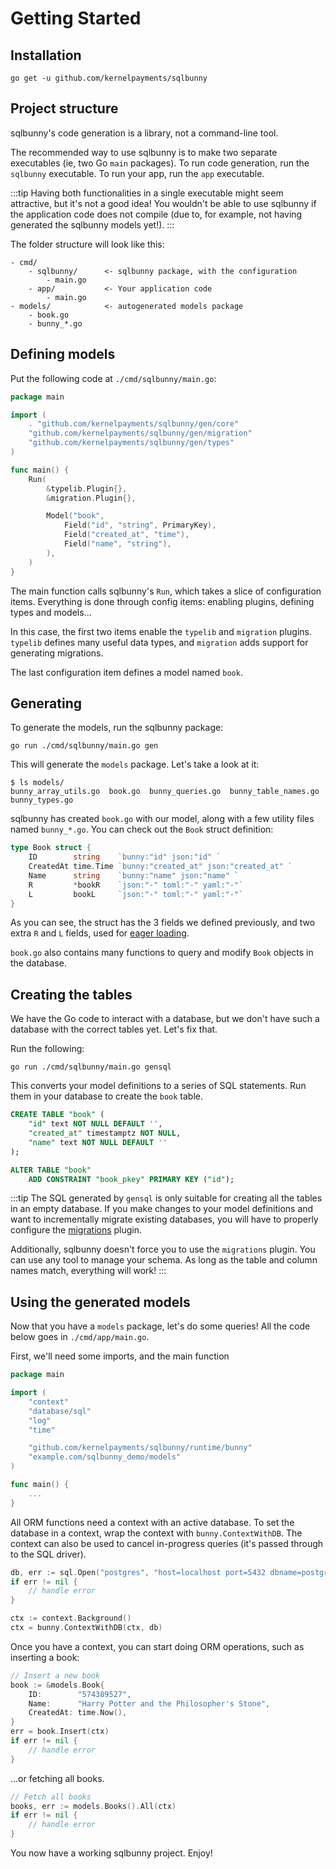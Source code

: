 # Getting Started

## Installation

```
go get -u github.com/kernelpayments/sqlbunny
```
## Project structure

sqlbunny's code generation is a library, not a command-line tool.

The recommended way to use sqlbunny is to make two separate executables (ie, two Go `main` packages). To run code generation, run the `sqlbunny` executable. To run your app, run the `app` executable.

:::tip
Having both functionalities in a single executable might seem attractive, but it's not a good 
idea! You wouldn't be able to use sqlbunny if the application
code does not compile (due to, for example, not having generated the sqlbunny models yet!).
:::

The folder structure will look like this:

```
- cmd/
    - sqlbunny/      <- sqlbunny package, with the configuration
        - main.go
    - app/           <- Your application code
        - main.go
- models/            <- autogenerated models package
    - book.go        
    - bunny_*.go
```

## Defining models

Put the following code at `./cmd/sqlbunny/main.go`:

```go
package main

import (
	. "github.com/kernelpayments/sqlbunny/gen/core"
	"github.com/kernelpayments/sqlbunny/gen/migration"
	"github.com/kernelpayments/sqlbunny/gen/types"
)

func main() {
	Run(
		&typelib.Plugin{},
		&migration.Plugin{},

		Model("book",
			Field("id", "string", PrimaryKey),
			Field("created_at", "time"),
			Field("name", "string"),
		),
	)
}
```

The main function calls sqlbunny's `Run`, which takes a slice of configuration items. Everything is done through config items: enabling plugins, defining types and models...

In this case, the first two items enable the `typelib` and `migration` plugins. `typelib` defines many useful data types, and `migration` adds support for generating migrations.

The last configuration item defines a model named `book`.

## Generating

To generate the models, run the sqlbunny package:

```
go run ./cmd/sqlbunny/main.go gen
```

This will generate the `models` package. Let's take a look at it:
```
$ ls models/
bunny_array_utils.go  book.go  bunny_queries.go  bunny_table_names.go  bunny_types.go
```

sqlbunny has created `book.go` with our model, along with a few utility files named `bunny_*.go`. You can check out the `Book` struct definition:

```go
type Book struct {
	ID        string    `bunny:"id" json:"id" `
	CreatedAt time.Time `bunny:"created_at" json:"created_at" `
	Name      string    `bunny:"name" json:"name" `
	R         *bookR    `json:"-" toml:"-" yaml:"-"`
	L         bookL     `json:"-" toml:"-" yaml:"-"`
}
```

As you can see, the struct has the 3 fields we defined previously, and two extra `R` and `L` fields, used for [eager loading](TODO).

`book.go` also contains many functions to query and modify `Book` objects in the database.

## Creating the tables

We have the Go code to interact with a database, but we don't have such a database with the correct tables yet. Let's fix that.

Run the following:
```
go run ./cmd/sqlbunny/main.go gensql
```

This converts your model definitions to a series of SQL statements. Run them in your database to create the `book` table.

```sql
CREATE TABLE "book" (
    "id" text NOT NULL DEFAULT '',
    "created_at" timestamptz NOT NULL,
    "name" text NOT NULL DEFAULT ''
);

ALTER TABLE "book"
    ADD CONSTRAINT "book_pkey" PRIMARY KEY ("id");
```

:::tip
The SQL generated by `gensql` is only suitable for creating all the tables in an empty database. If you make changes to your model
definitions and want to incrementally migrate existing databases, you will have to properly configure the [migrations](TODO) plugin.

Additionally, sqlbunny doesn't force you to use the `migrations` plugin. You can use any tool to manage your schema. As long as the table and column names match, everything will work!
:::

## Using the generated models

Now that you have a `models` package, let's do some queries! All the code below goes in `./cmd/app/main.go`.

First, we'll need some imports, and the main function

```go
package main

import (
	"context"
	"database/sql"
	"log"
	"time"

	"github.com/kernelpayments/sqlbunny/runtime/bunny"
	"example.com/sqlbunny_demo/models"
)

func main() {
    ...
}
```

All ORM functions need a context with an active database. To set the database in a context, wrap the context with `bunny.ContextWithDB`. The context can also be used to cancel in-progress queries (it's passed through to the SQL driver).

```go
db, err := sql.Open("postgres", "host=localhost port=5432 dbname=postgres user=postgres password=postgres sslmode=disable")
if err != nil {
    // handle error
}

ctx := context.Background()
ctx = bunny.ContextWithDB(ctx, db)
```

Once you have a context, you can start doing ORM operations, such as inserting a book:

```go
// Insert a new book
book := &models.Book{
    ID:        "574389527",
    Name:      "Harry Potter and the Philosopher's Stone",
    CreatedAt: time.Now(),
}
err = book.Insert(ctx)
if err != nil {
    // handle error
}
```

...or fetching all books.   

```go
// Fetch all books
books, err := models.Books().All(ctx)
if err != nil {
    // handle error
}
```

You now have a working sqlbunny project. Enjoy!
